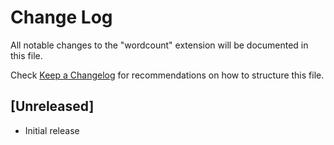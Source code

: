 # Change Log

All notable changes to the "wordcount" extension will be documented in this file.

Check [Keep a Changelog](http://keepachangelog.com/) for recommendations on how to structure this file.

## [Unreleased]

- Initial release